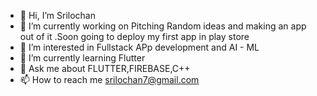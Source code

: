 - 👋 Hi, I’m Srilochan
- 🔭 I’m currently working on Pitching Random ideas and making an app out of it .Soon going to deploy my first app in play store
- 👀 I’m interested in Fullstack APp development and AI - ML
- 🌱 I’m currently learning Flutter
- 🤔 Ask me about FLUTTER,FIREBASE,C++
- 📫 How to reach me srilochan7@gmail.com





<!---
Srilochan7/Srilochan7 is a ✨ special ✨ repository because its `README.md` (this file) appears on your GitHub profile.
You can click the Preview link to take a look at your changes.
--->
